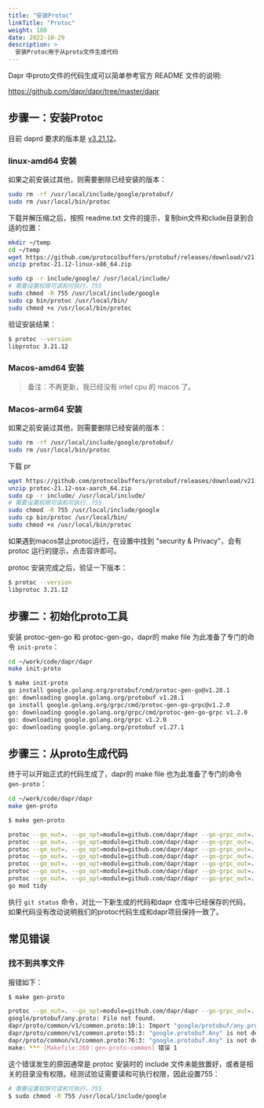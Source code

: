 ```yaml
---
title: "安装Protoc"
linkTitle: "Protoc"
weight: 100
date: 2022-10-29
description: >
  安装Protoc用于从proto文件生成代码
---
```


Dapr 中proto文件的代码生成可以简单参考官方 README 文件的说明:

https://github.com/dapr/dapr/tree/master/dapr

## 步骤一：安装Protoc

目前 daprd 要求的版本是 [v3.21.12](https://github.com/protocolbuffers/protobuf/releases/tag/v21.12)。

### linux-amd64 安装

如果之前安装过其他，则需要删除已经安装的版本：

```bash
sudo rm -rf /usr/local/include/google/protobuf/
sudo rm /usr/local/bin/protoc
```

下载并解压缩之后，按照 readme.txt 文件的提示，复制bin文件和clude目录到合适的位置：

```bash
mkdir ~/temp
cd ~/temp
wget https://github.com/protocolbuffers/protobuf/releases/download/v21.12/protoc-21.12-linux-x86_64.zip
unzip protoc-21.12-linux-x86_64.zip

sudo cp -r include/google/ /usr/local/include/
# 需要设置权限可读和可执行，755
sudo chmod -R 755 /usr/local/include/google
sudo cp bin/protoc /usr/local/bin/
sudo chmod +x /usr/local/bin/protoc
```

验证安装结果：

```bash
$ protoc --version
libprotoc 3.21.12
```

### Macos-amd64 安装

> 备注：不再更新，我已经没有 intel cpu 的 macos 了。

### Macos-arm64 安装

如果之前安装过其他，则需要删除已经安装的版本：

```bash
sudo rm -rf /usr/local/include/google/protobuf/
sudo rm /usr/local/bin/protoc
```

下载 pr

```bash
wget https://github.com/protocolbuffers/protobuf/releases/download/v21.12/protoc-21.12-osx-aarch_64.zip
unzip protoc-21.12-osx-aarch_64.zip
sudo cp -r include/ /usr/local/include/
# 需要设置权限可读和可执行，755
sudo chmod -R 755 /usr/local/include/google
sudo cp bin/protoc /usr/local/bin/
sudo chmod +x /usr/local/bin/protoc
```

如果遇到macos禁止protoc运行，在设置中找到 "security & Privacy"，会有 protoc 运行的提示，点击容许即可。

protoc 安装完成之后，验证一下版本：

```bash
$ protoc --version
libprotoc 3.21.12
```

## 步骤二：初始化proto工具

安装 protoc-gen-go 和 protoc-gen-go，dapr的 make file 为此准备了专门的命令 `init-proto`：

```bash
cd ~/work/code/dapr/dapr 
make init-proto
```

```bash
$ make init-proto
go install google.golang.org/protobuf/cmd/protoc-gen-go@v1.28.1
go: downloading google.golang.org/protobuf v1.28.1
go install google.golang.org/grpc/cmd/protoc-gen-go-grpc@v1.2.0
go: downloading google.golang.org/grpc/cmd/protoc-gen-go-grpc v1.2.0
go: downloading google.golang.org/grpc v1.2.0
go: downloading google.golang.org/protobuf v1.27.1
```

## 步骤三：从proto生成代码

终于可以开始正式的代码生成了，dapr的 make file 也为此准备了专门的命令 `gen-proto`：

```bash
cd ~/work/code/dapr/dapr 
make gen-proto
```



```bash
$ make gen-proto

protoc --go_out=. --go_opt=module=github.com/dapr/dapr --go-grpc_out=. --go-grpc_opt=require_unimplemented_servers=false,module=github.com/dapr/dapr ./dapr/proto/common/v1/*.proto
protoc --go_out=. --go_opt=module=github.com/dapr/dapr --go-grpc_out=. --go-grpc_opt=require_unimplemented_servers=false,module=github.com/dapr/dapr ./dapr/proto/components/v1/*.proto
protoc --go_out=. --go_opt=module=github.com/dapr/dapr --go-grpc_out=. --go-grpc_opt=require_unimplemented_servers=false,module=github.com/dapr/dapr ./dapr/proto/internals/v1/*.proto
protoc --go_out=. --go_opt=module=github.com/dapr/dapr --go-grpc_out=. --go-grpc_opt=require_unimplemented_servers=false,module=github.com/dapr/dapr ./dapr/proto/operator/v1/*.proto
protoc --go_out=. --go_opt=module=github.com/dapr/dapr --go-grpc_out=. --go-grpc_opt=require_unimplemented_servers=false,module=github.com/dapr/dapr ./dapr/proto/placement/v1/*.proto
protoc --go_out=. --go_opt=module=github.com/dapr/dapr --go-grpc_out=. --go-grpc_opt=require_unimplemented_servers=false,module=github.com/dapr/dapr ./dapr/proto/runtime/v1/*.proto
protoc --go_out=. --go_opt=module=github.com/dapr/dapr --go-grpc_out=. --go-grpc_opt=require_unimplemented_servers=false,module=github.com/dapr/dapr ./dapr/proto/sentry/v1/*.proto
go mod tidy
```

执行 `git status` 命令，对比一下新生成的代码和dapr 仓库中已经保存的代码，如果代码没有改动说明我们的protoc代码生成和dapr项目保持一致了。

## 常见错误

### 找不到共享文件

报错如下：

```bash
$ make gen-proto

protoc --go_out=. --go_opt=module=github.com/dapr/dapr --go-grpc_out=. --go-grpc_opt=require_unimplemented_servers=false,module=github.com/dapr/dapr ./dapr/proto/common/v1/*.proto
google/protobuf/any.proto: File not found.
dapr/proto/common/v1/common.proto:10:1: Import "google/protobuf/any.proto" was not found or had errors.
dapr/proto/common/v1/common.proto:55:3: "google.protobuf.Any" is not defined.
dapr/proto/common/v1/common.proto:76:3: "google.protobuf.Any" is not defined.
make: *** [Makefile:260：gen-proto-common] 错误 1
```

这个错误发生的原因通常是 protoc 安装时的 include 文件未能放置好，或者是相关的目录没有权限。经测试验证需要读和可执行权限，因此设置755：

```bash
# 需要设置权限可读和可执行，755
$ sudo chmod -R 755 /usr/local/include/google
```

